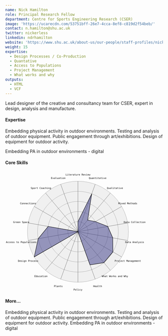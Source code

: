 ```yaml
---
name: Nick Hamilton
role: Principal Research Fellow
department: Centre for Sports Engineering Research (CSER)
image: 'https://ucarecdn.com/53751bff-26e7-4cca-8ef8-c819d2f54beb/'
contact: n.hamilton@shu.ac.uk
twitter: nickerless
linkedin: ndrhamilton
website: 'https://www.shu.ac.uk/about-us/our-people/staff-profiles/nick-hamilton'
weight: 15
expertise:
  - Design Processes / Co-Production
  - Quantative
  - Access to Populations
  - Project Management
  - What works and why
outputs:
  - HTML
  - VCF
---
```


Lead designer of the creative and consultancy team for CSER, expert in design, analysis and manufacture.

#### Expertise

Embedding physical activity in outdoor environments. Testing and analysis of outdoor equipment. Public engagement through art/exhibitions. Design of equipment for outdoor activity.

Embedding PA in outdoor environments - digital

#### Core Skills

<div class="svg-container">

<svg version="1" xmlns="http://www.w3.org/2000/svg" viewBox="-10 0 130 100">
	<style>
		.axis {
			stroke: #555;
			stroke-width: .2;
		}
		.scale {
			fill: #f0f0f0;
			stroke: #999;
			stroke-width: .2;
		}
		.shape {
			fill-opacity: .5;
			stroke-width: .3;
		}
		.shape:hover { fill-opacity: .6; }
		.shape.person { fill: #3a3b87; stroke: #000000; }
	</style>
	<g transform="translate(50.0000,50.0000)"><g><circle class="scale" fill="none" r="41.66666666666667"></circle><circle class="scale" fill="none" r="33.333333333333336"></circle><circle class="scale" fill="none" r="25.000000000000004"></circle><circle class="scale" fill="none" r="16.666666666666668"></circle><circle class="scale" fill="none" r="8.333333333333334"></circle></g><g><polyline class="axis" points="0.0000,0.0000 0.0000,-41.6667"></polyline><polyline class="axis" points="0.0000,0.0000 14.2508,-39.1539"></polyline><polyline class="axis" points="0.0000,0.0000 26.7828,-31.9185"></polyline><polyline class="axis" points="0.0000,0.0000 36.0844,-20.8333"></polyline><polyline class="axis" points="0.0000,0.0000 41.0337,-7.2353"></polyline><polyline class="axis" points="0.0000,0.0000 41.0337,7.2353"></polyline><polyline class="axis" points="0.0000,0.0000 36.0844,20.8333"></polyline><polyline class="axis" points="0.0000,0.0000 26.7828,31.9185"></polyline><polyline class="axis" points="0.0000,0.0000 14.2508,39.1539"></polyline><polyline class="axis" points="0.0000,0.0000 0.0000,41.6667"></polyline><polyline class="axis" points="0.0000,0.0000 -14.2508,39.1539"></polyline><polyline class="axis" points="0.0000,0.0000 -26.7828,31.9185"></polyline><polyline class="axis" points="0.0000,0.0000 -36.0844,20.8333"></polyline><polyline class="axis" points="0.0000,0.0000 -41.0337,7.2353"></polyline><polyline class="axis" points="0.0000,0.0000 -41.0337,-7.2353"></polyline><polyline class="axis" points="0.0000,0.0000 -36.0844,-20.8333"></polyline><polyline class="axis" points="0.0000,0.0000 -26.7828,-31.9185"></polyline><polyline class="axis" points="0.0000,0.0000 -14.2508,-39.1539"></polyline></g><g><path class="shape person" d="M0.0000,-8.3333L11.4007,-31.3231L8.0348,-9.5756L14.4338,-8.3333L24.6202,-4.3412L28.7236,5.0647L28.8675,16.6667L21.4263,25.5348L9.9756,27.4077L0.0000,0.0000L0.0000,0.0000L0.0000,0.0000L-36.0844,20.8333L-32.8269,5.7883L-24.6202,-4.3412L0.0000,0.0000L0.0000,0.0000L0.0000,0.0000z"></path></g><g><text class="caption" text-anchor="middle" font-size="2" font-family="DejaVu Sans Mono, Helvetica, sans-serif" x="0.0000" y="-47.5000" dy="1">Literature Review</text><text class="caption" text-anchor="middle" font-size="2" font-family="DejaVu Sans Mono, Helvetica, sans-serif" x="16.2460" y="-44.6354" dy="1">Quantitative</text><text class="caption" text-anchor="middle" font-size="2" font-family="DejaVu Sans Mono, Helvetica, sans-serif" x="30.5324" y="-36.3871" dy="1">Qualitative</text><text class="caption" text-anchor="middle" font-size="2" font-family="DejaVu Sans Mono, Helvetica, sans-serif" x="41.1362" y="-23.7500" dy="1">Mixed Methods</text><text class="caption" text-anchor="middle" font-size="2" font-family="DejaVu Sans Mono, Helvetica, sans-serif" x="46.7784" y="-8.2483" dy="1">Data Collection</text><text class="caption" text-anchor="middle" font-size="2" font-family="DejaVu Sans Mono, Helvetica, sans-serif" x="46.7784" y="8.2483" dy="1">Data Analysis</text><text class="caption" text-anchor="middle" font-size="2" font-family="DejaVu Sans Mono, Helvetica, sans-serif" x="41.1362" y="23.7500" dy="1">Project Management</text><text class="caption" text-anchor="middle" font-size="2" font-family="DejaVu Sans Mono, Helvetica, sans-serif" x="30.5324" y="36.3871" dy="1">What Works and Why</text><text class="caption" text-anchor="middle" font-size="2" font-family="DejaVu Sans Mono, Helvetica, sans-serif" x="16.2460" y="44.6354" dy="1">Health</text><text class="caption" text-anchor="middle" font-size="2" font-family="DejaVu Sans Mono, Helvetica, sans-serif" x="0.0000" y="47.5000" dy="1">Policy</text><text class="caption" text-anchor="middle" font-size="2" font-family="DejaVu Sans Mono, Helvetica, sans-serif" x="-16.2460" y="44.6354" dy="1">Plants</text><text class="caption" text-anchor="middle" font-size="2" font-family="DejaVu Sans Mono, Helvetica, sans-serif" x="-30.5324" y="36.3871" dy="1">Education</text><text class="caption" text-anchor="middle" font-size="2" font-family="DejaVu Sans Mono, Helvetica, sans-serif" x="-41.1362" y="23.7500" dy="1">Design Process</text><text class="caption" text-anchor="middle" font-size="2" font-family="DejaVu Sans Mono, Helvetica, sans-serif" x="-46.7784" y="8.2483" dy="1">Access to Populations</text><text class="caption" text-anchor="middle" font-size="2" font-family="DejaVu Sans Mono, Helvetica, sans-serif" x="-46.7784" y="-8.2483" dy="1">Green Space</text><text class="caption" text-anchor="middle" font-size="2" font-family="DejaVu Sans Mono, Helvetica, sans-serif" x="-41.1362" y="-23.7500" dy="1">Connections</text><text class="caption" text-anchor="middle" font-size="2" font-family="DejaVu Sans Mono, Helvetica, sans-serif" x="-30.5324" y="-36.3871" dy="1">Sport Coaching</text><text class="caption" text-anchor="middle" font-size="2" font-family="DejaVu Sans Mono, Helvetica, sans-serif" x="-16.2460" y="-44.6354" dy="1">Evaluation</text></g></g>
</svg></div>

#### More...

Embedding physical activity in outdoor environments. Testing and analysis of outdoor equipment. Public engagement through art/exhibitions. Design of equipment for outdoor activity. Embedding PA in outdoor environments - digital
